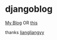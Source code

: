 # djangoblog
[My Blog](http://115.159.98.104/) OR [this](www.elezt.cn)






thanks [liangliangyy](https://github.com/liangliangyy/DjangoBlog)
